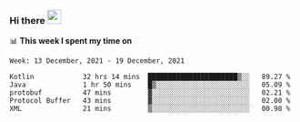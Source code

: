 ### Hi there <a href="https://www.gautamkrishnar.com/"><img src="https://media.giphy.com/media/hvRJCLFzcasrR4ia7z/giphy.gif" width="25px"></a>

📊 **This week I spent my time on**

<!--START_SECTION:waka-->
```text
Week: 13 December, 2021 - 19 December, 2021

Kotlin            32 hrs 14 mins  ██████████████████████▒░░   89.27 % 
Java              1 hr 50 mins    █▒░░░░░░░░░░░░░░░░░░░░░░░   05.09 % 
protobuf          47 mins         ▓░░░░░░░░░░░░░░░░░░░░░░░░   02.21 % 
Protocol Buffer   43 mins         ▓░░░░░░░░░░░░░░░░░░░░░░░░   02.00 % 
XML               21 mins         ▒░░░░░░░░░░░░░░░░░░░░░░░░   00.98 % 
```
<!--END_SECTION:waka-->
